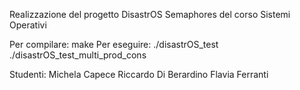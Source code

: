 Realizzazione del progetto DisastrOS Semaphores del corso Sistemi Operativi

Per compilare: make
Per eseguire: ./disastrOS_test
	      ./disastrOS_test_multi_prod_cons

Studenti:
Michela Capece
Riccardo Di Berardino
Flavia Ferranti

